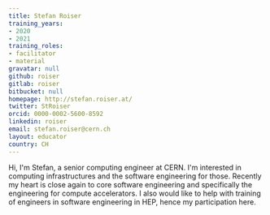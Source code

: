 ```yaml
---
title: Stefan Roiser
training_years:
- 2020
- 2021
training_roles:
- facilitator
- material
gravatar: null
github: roiser
gitlab: roiser
bitbucket: null
homepage: http://stefan.roiser.at/
twitter: StRoiser
orcid: 0000-0002-5600-8592
linkedin: roiser
email: stefan.roiser@cern.ch
layout: educator
country: CH
---
```


Hi, I'm Stefan, a senior computing engineer at CERN. I'm interested in computing infrastructures and the software engineering for those. Recently my heart is close again to core software engineering and specifically the engineering for compute accelerators. I also would like to help with training of engineers in software engineering in HEP, hence my participation here.

